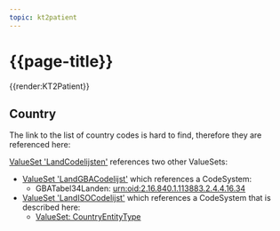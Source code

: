 ```yaml
---
topic: kt2patient
---
```

# {{page-title}}

{{render:KT2Patient}}

## Country

The link to the list of country codes is hard to find, therefore they are referenced here:

[ValueSet 'LandCodelijsten'](https://simplifier.net/packages/nictiz.fhir.nl.r4.zib2020/0.7.0-beta.1/files/783891) references two other ValueSets:
* [ValueSet 'LandGBACodelijst'](https://simplifier.net/packages/nictiz.fhir.nl.r4.zib2020/0.7.0-beta.1/files/783960) which references a CodeSystem:
    * GBATabel34Landen: [urn:oid:2.16.840.1.113883.2.4.4.16.34](https://simplifier.net/packages/nictiz.fhir.nl.r4.zib2020/0.7.0-beta.1/files/784072)
* [ValueSet 'LandISOCodelijst'](https://simplifier.net/packages/nictiz.fhir.nl.r4.zib2020/0.7.0-beta.1/files/783961) which references a CodeSystem that is described here:
    * [ValueSet: CountryEntityType](https://terminology.hl7.org/4.0.0/ValueSet-v3-CountryEntityType.html)
